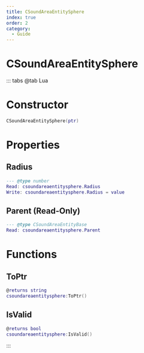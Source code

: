 ```yaml
---
title: CSoundAreaEntitySphere
index: true
order: 2
category:
  - Guide
---
```


# CSoundAreaEntitySphere

::: tabs
@tab Lua
# Constructor
```lua
CSoundAreaEntitySphere(ptr)
```
# Properties
## Radius 
```lua
--- @type number
Read: csoundareaentitysphere.Radius
Write: csoundareaentitysphere.Radius = value
```
## Parent (Read-Only)
```lua
--- @type CSoundAreaEntityBase
Read: csoundareaentitysphere.Parent
```
# Functions
## ToPtr
```lua
@returns string
csoundareaentitysphere:ToPtr()
```
## IsValid
```lua
@returns bool
csoundareaentitysphere:IsValid()
```

:::
